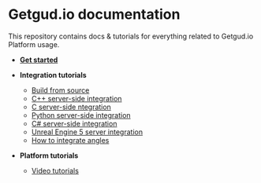 # Getgud.io documentation

This repository contains docs & tutorials for everything related to Getgud.io Platform usage.


- <b>[Get started](https://github.com/getgud-io/getgud-docs/blob/main/get-started.md)</b>
- <b>Integration tutorials</b>
  * [Build from source](https://github.com/getgud-io/getgud-docs/blob/main/Integrations/cpp-build-instructions.md)
  * [C++ server-side integration](https://github.com/getgud-io/getgud-docs/blob/main/Integrations/C%2B%2B/cpp-integration.md)
  * [C server-side ntegration](https://github.com/getgud-io/getgud-docs/blob/main/Integrations/C/c-integration.md)
  * [Python server-side integration](https://github.com/getgud-io/getgud-docs/blob/main/Integrations/Python/python-integration.md)
  * [C# server-side integration](https://github.com/getgud-io/getgud-docs/blob/main/Integrations/C%23/csharp-integration.md)
  * [Unreal Engine 5 server integration](https://github.com/getgud-io/getgud-docs/blob/main/Integrations/Unreal%20Engine/unreal-engine-5-integration.md)
  * [How to integrate angles](https://github.com/getgud-io/getgud-docs/blob/main/Integrations/getgud-sdk-angles-tutorial.md)
    
- <b>Platform tutorials</b>
  * [Video tutorials](https://www.youtube.com/playlist?list=PLMIGIFMfKUAv4AQHvnv4PzSvmd9dsYk0p)

